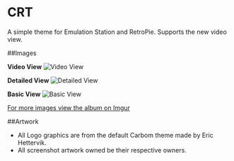 # CRT
A simple theme for Emulation Station and RetroPie.  Supports the new video view.

##Images

**Video View**
![Video View](http://i.imgur.com/w5rNqyr.png)

**Detailed View**
![Detailed View](http://i.imgur.com/HMzQKT1.png)

**Basic View**
![Basic View](http://i.imgur.com/npqHCZy.png)

[For more images view the album on Imgur](http://imgur.com/a/w7JNT)

##Artwork

- All Logo graphics are from the default Carbom theme made by Eric Hettervik.
- All screenshot artwork owned be their respective owners.
